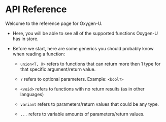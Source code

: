 # API Reference
Welcome to the reference page for Oxygen-U.

- Here, you will be able to see all of the supported functions Oxygen-U has in store.

- Before we start, here are some generics you should probably know when reading a function:

    - `union<T, X>` refers to functions that can return more then 1 type for that specific argument/return value.

    - `?` refers to optional parameters. Example: `<bool?>`

    - `<void>` refers to functions with no return results (as in other languages)

    - `variant` refers to parameters/return values that could be any type.

    - `...` refers to variable amounts of parameters/return values.